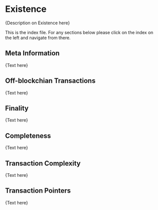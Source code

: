 # Existence


{Description on Existence here}

This is the index file. For any sections below please click on the index on the left and navigate from there.


## Meta Information
{Text here}

## Off-blockchian Transactions
{Text here}

## Finality
{Text here}

## Completeness
{Text here}

## Transaction Complexity
{Text here}

## Transaction Pointers
{Text here}


